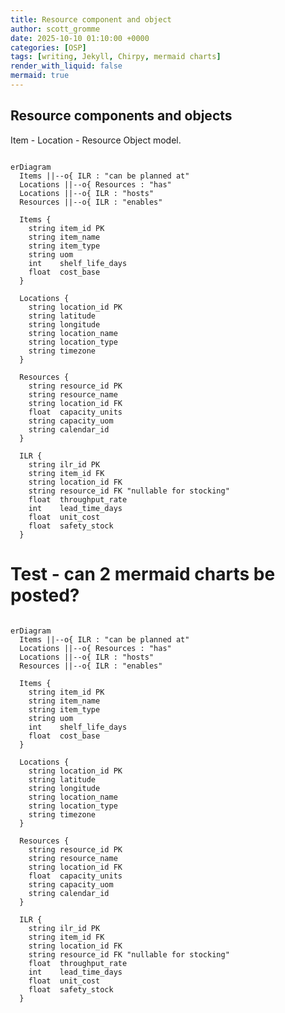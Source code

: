 ```yaml
---
title: Resource component and object
author: scott_gromme
date: 2025-10-10 01:10:00 +0000
categories: [OSP]
tags: [writing, Jekyll, Chirpy, mermaid charts]
render_with_liquid: false
mermaid: true
---
```



## Resource components and objects
Item - Location - Resource Object model.

```mermaid

erDiagram
  Items ||--o{ ILR : "can be planned at"
  Locations ||--o{ Resources : "has"
  Locations ||--o{ ILR : "hosts"
  Resources ||--o{ ILR : "enables"

  Items {
    string item_id PK
    string item_name
    string item_type
    string uom
    int    shelf_life_days
    float  cost_base
  }

  Locations {
    string location_id PK
    string latitude
    string longitude
    string location_name
    string location_type
    string timezone
  }

  Resources {
    string resource_id PK
    string resource_name
    string location_id FK
    float  capacity_units
    string capacity_uom
    string calendar_id
  }

  ILR {
    string ilr_id PK
    string item_id FK
    string location_id FK
    string resource_id FK "nullable for stocking"
    float  throughput_rate
    int    lead_time_days
    float  unit_cost
    float  safety_stock
  }
```

# Test - can 2 mermaid charts be posted?

```mermaid

erDiagram
  Items ||--o{ ILR : "can be planned at"
  Locations ||--o{ Resources : "has"
  Locations ||--o{ ILR : "hosts"
  Resources ||--o{ ILR : "enables"

  Items {
    string item_id PK
    string item_name
    string item_type
    string uom
    int    shelf_life_days
    float  cost_base
  }

  Locations {
    string location_id PK
    string latitude
    string longitude
    string location_name
    string location_type
    string timezone
  }

  Resources {
    string resource_id PK
    string resource_name
    string location_id FK
    float  capacity_units
    string capacity_uom
    string calendar_id
  }

  ILR {
    string ilr_id PK
    string item_id FK
    string location_id FK
    string resource_id FK "nullable for stocking"
    float  throughput_rate
    int    lead_time_days
    float  unit_cost
    float  safety_stock
  }
```

<!-- ```mermaid
erDiagram
  %% Core
  Items ||--o{ ILR : "can be planned at"
  Locations ||--o{ Resources : "has"
  Locations ||--o{ ILR : "hosts"
  Resources ||--o{ ILR : "enables"

  %% Extensions
  Items ||--o{ BOM : "uses"
  Items ||--o{ Demand : "is demanded as"
  Items ||--o{ Inventory : "is stocked as"
  Locations ||--o{ Demand : "demand occurs at"
  Locations ||--o{ Inventory : "inventory stored at"
  Locations ||--o{ Lanes : "ships from/to"
  Calendars ||--o{ Resources : "governs availability"

  %% Tables
  Items {
    string item_id PK
    string item_name
    string item_type
    string uom
  }

  Locations {
    string location_id PK
    string location_name
    string location_type
  }

  Resources {
    string resource_id PK
    string resource_name
    string location_id FK
    float  capacity_units
  }

  ILR {
    string ilr_id PK
    string item_id FK
    string location_id FK
    string resource_id FK
    float  throughput_rate
    int    lead_time_days
    float  unit_cost
  }

  BOM {
    string parent_item_id FK
    string component_item_id FK
    float  quantity_per
  }

  Lanes {
    string lane_id PK
    string source_location_id FK
    string dest_location_id FK
    string item_id FK "optional (can apply to all items)"
    int    lead_time_days
    float  cost_per_unit
    string mode
  }

  Calendars {
    string calendar_id PK
    string description
    string working_days
    string shifts
  }

  Demand {
    string demand_id PK
    string item_id FK
    string location_id FK
    date   period_start
    float  quantity_forecast
  }

  Inventory {
    string inv_id PK
    string item_id FK
    string location_id FK
    date   snapshot_date
    float  on_hand_qty
    float  safety_stock
  }


``` -->
